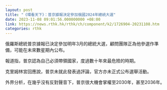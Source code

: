 ```yaml
---
layout: post
title: "《環看天下》：普京據報決定參加俄國2024年總統大選"
date: 2023-11-08 09:01:56.000000000 +08:00
link: https://news.rthk.hk/rthk/ch/component/k2/1726904-20231108.htm
categories: rthk
---
```


俄羅斯總統普京據報已決定參加明年3月的總統大選，顧問團隊正為他參選作準備，可能在未來數星期內公布。

報道指，普京認為自己必須帶領國家，度過數十年來最危險的時期。

克里姆林宮回應說，普京未就此發表過評論，官方亦未正式公布選舉活動。

外界分析，在幾乎沒有反對聲音下，普京很大機會掌權至2030年，甚至2036年。
